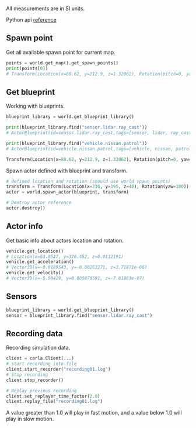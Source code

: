 
All measurements are in SI units.

Python api [reference](https://github.com/carla-simulator/carla/blob/master/Docs/python_api.md)

## Spawn point

Get all available spawn point for current map.
```python
points = world.get_map().get_spawn_points()
print(points[0])
# Transform(Location(x=88.62, y=212.9, z=1.32062), Rotation(pitch=0, yaw=90, roll=0))
```

## Get blueprint

Working with blueprints.

```python
blueprint_library = world.get_blueprint_library()

print(blueprint_library.find("sensor.lidar.ray_cast"))
# ActorBlueprint(id=sensor.lidar.ray_cast,tags=[sensor, lidar, ray_cast])

print(blueprint_library.find("vehicle.nissan.patrol"))
# ActorBlueprint(id=vehicle.nissan.patrol,tags=[vehicle, nissan, patrol])

Transform(Location(x=88.62, y=212.9, z=1.32062), Rotation(pitch=0, yaw=90, roll=0))
```

Spawn actor defined with blueprint and transform.

```python
# defined location and rotation (should use world spawn points)
transform = Transform(Location(x=230, y=195, z=40), Rotation(yaw=180))
actor = world.spawn_actor(blueprint, transform)

# Destroy actor reference
actor.destroy()
```
## Actor info

Get basic info about actors location and rotation.

```python
vehicle.get_location()
# Location(x=63.8537, y=326.452, z=0.0112191)
vehicle.get_acceleration()
# Vector3D(x=-0.0189543, y=-0.00263271, z=3.71871e-06)
vehicle.get_velocity()
# Vector3D(x=-5.50429, y=0.000876591, z=-7.81883e-07)
```

## Sensors

```python
blueprint_library = world.get_blueprint_library()
sensor = blueprint_library.find("sensor.lidar.ray_cast")
```

## Recording data

Recording simulation data.
```python
client = carla.Client(...)
# start recording into file
client.start_recorder("recording01.log")
# Stop recording
client.stop_recorder()
```

```python
# Replay previous recording
client.set_replayer_time_factor(2.0)
client.replay_file("recording01.log")
```
A value greater than 1.0 will play in fast motion, and a value below 1.0 will play in slow motion.